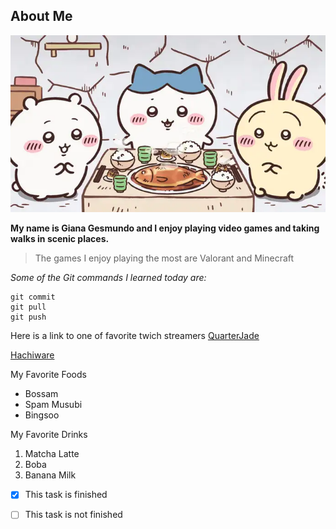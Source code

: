 ## About Me


![Alt text](chiikawa.webp)


**My name is Giana Gesmundo and I enjoy playing video games and taking walks in scenic places.** 


> The games I enjoy playing the most are Valorant and Minecraft


_Some of the Git commands I learned today are:_

```
git commit
git pull
git push
```


Here is a link to one of favorite twich streamers [QuarterJade](https://www.twitch.tv/quarterjade)


[Hachiware](https://images.app.goo.gl/sUooXKc2rbZfA6V99)



My Favorite Foods
* Bossam
* Spam Musubi
* Bingsoo


My Favorite Drinks
1. Matcha Latte
2. Boba
3. Banana Milk


- [x] This task is finished
- [ ] This task is not finished


